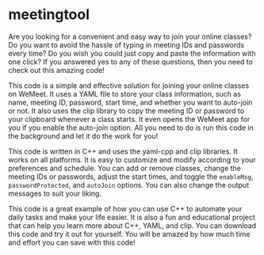 # meetingtool
Are you looking for a convenient and easy way to join your online classes? Do you want to avoid the hassle of typing in meeting IDs and passwords every time? Do you wish you could just copy and paste the information with one click? If you answered yes to any of these questions, then you need to check out this amazing code!

This code is a simple and effective solution for joining your online classes on WeMeet. It uses a YAML file to store your class information, such as name, meeting ID, password, start time, and whether you want to auto-join or not. It also uses the clip library to copy the meeting ID or password to your clipboard whenever a class starts. It even opens the WeMeet app for you if you enable the auto-join option. All you need to do is run this code in the background and let it do the work for you!

This code is written in C++ and uses the yaml-cpp and clip libraries. It works on all platforms. It is easy to customize and modify according to your preferences and schedule. You can add or remove classes, change the meeting IDs or passwords, adjust the start times, and toggle the `enableMsg`, `passwordProtected`, and `autoJoin` options. You can also change the output messages to suit your liking.

This code is a great example of how you can use C++ to automate your daily tasks and make your life easier. It is also a fun and educational project that can help you learn more about C++, YAML, and clip. You can download this code and try it out for yourself. You will be amazed by how much time and effort you can save with this code!
